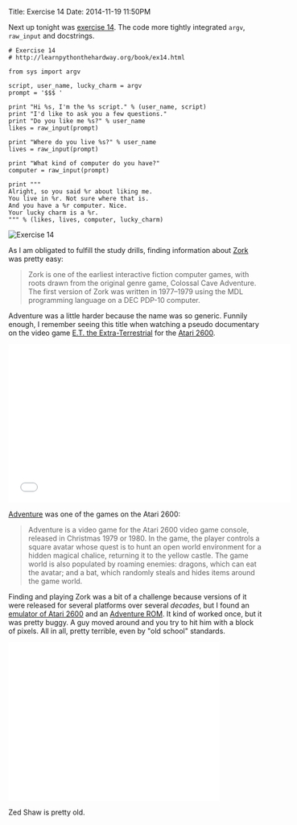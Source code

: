 Title: Exercise 14
Date: 2014-11-19 11:50PM

Next up tonight was [exercise 14](http://learnpythonthehardway.org/book/ex14.html). The code more tightly integrated `argv`, `raw_input` and docstrings.

```
# Exercise 14
# http://learnpythonthehardway.org/book/ex14.html

from sys import argv

script, user_name, lucky_charm = argv
prompt = '$$$ '

print "Hi %s, I'm the %s script." % (user_name, script)
print "I'd like to ask you a few questions."
print "Do you like me %s?" % user_name
likes = raw_input(prompt)

print "Where do you live %s?" % user_name
lives = raw_input(prompt)

print "What kind of computer do you have?"
computer = raw_input(prompt)

print """
Alright, so you said %r about liking me.
You live in %r. Not sure where that is.
And you have a %r computer. Nice.
Your lucky charm is a %r.
""" % (likes, lives, computer, lucky_charm)
```

![Exercise 14]({filename}/images/ex14.png "Exercise 14")

As I am obligated to fulfill the study drills, finding information about [Zork](http://en.wikipedia.org/wiki/Zork) was pretty easy:

> Zork is one of the earliest interactive fiction computer games, with roots drawn from the original genre game, Colossal Cave Adventure. The first version of Zork was written in 1977–1979 using the MDL programming language on a DEC PDP-10 computer.

Adventure was a little harder because the name was so generic. Funnily enough, I remember seeing this title when watching a pseudo documentary on the video game [E.T. the Extra-Terrestrial](http://en.wikipedia.org/wiki/E.T._the_Extra-Terrestrial_(video_game)) for the [Atari 2600](http://en.wikipedia.org/wiki/Atari_2600).

<iframe width="560" height="315" src="//www.youtube.com/embed/WUsQmYRfynw" frameborder="0" allowfullscreen></iframe>

[Adventure](http://en.wikipedia.org/wiki/Adventure_(1979_video_game)) was one of the games on the Atari 2600:

> Adventure is a video game for the Atari 2600 video game console, released in Christmas 1979 or 1980. In the game, the player controls a square avatar whose quest is to hunt an open world environment for a hidden magical chalice, returning it to the yellow castle. The game world is also populated by roaming enemies: dragons, which can eat the avatar; and a bat, which randomly steals and hides items around the game world.

Finding and playing Zork was a bit of a challenge because versions of it were released for several platforms over several *decades*, but I found an [emulator of Atari 2600](http://stella.sourceforge.net/) and an [Adventure ROM](http://www.atariage.com/system_items.html?SystemID=2600&ItemTypeID=ROM). It kind of worked once, but it was pretty buggy. A guy moved around and you try to hit him with a block of pixels. All in all, pretty terrible, even by "old school" standards.

<iframe width="420" height="315" src="//www.youtube.com/embed/Ad7uh9xVm7Q" frameborder="0" allowfullscreen></iframe>

Zed Shaw is pretty old.

